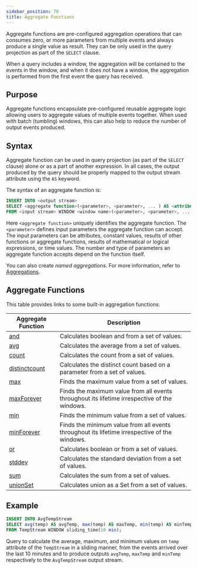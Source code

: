 ```yaml
---
sidebar_position: 70
title: Aggregate Functions
---
```


Aggregate functions are pre-configured aggregation operations that can consumes zero, or more parameters from multiple events and always produce a single value as result. They can be only used in the query projection as part of the `SELECT` clause.

When a query includes a window, the aggregation will be contained to the events in the window, and when it does not have a window, the aggregation is performed from the first event the query has received.

## Purpose

Aggregate functions encapsulate pre-configured reusable aggregate logic allowing users to aggregate values of multiple events together. When used with batch (tumbling) windows, this can also help to reduce the number of output events produced.  

## Syntax

Aggregate function can be used in query projection (as part of the `SELECT` clause) alone or as a part of another expression. In all cases, the output produced by the query should be properly mapped to the output stream attribute using the `AS` keyword.

The syntax of an aggregate function is:

```sql
INSERT INTO <output stream>
SELECT <aggregate function>(<parameter>, <parameter>, ... ) AS <attribute name>, <attribute2 name>, ...
FROM <input stream> WINDOW <window name>(<parameter>, <parameter>, ... );
```

Here `<aggregate function>` uniquely identifies the aggregate function. The `<parameter>` defines input parameters the aggregate function can accept. The input parameters can be attributes, constant values, results of other functions or aggregate functions, results of mathematical or logical expressions, or time values. The number and type of parameters an aggregate function accepts depend on the function itself.

You can also create _named aggregations_. For more information, refer to [Aggregations](../aggregations/index.md).

## Aggregate Functions

This table provides links to some built-in aggregation functions:

| Aggregate Function | Description|
| ------------- |-------------|
| [and](functions#and-aggregate-function) | Calculates boolean and from a set of values. |
| [avg](functions#avg-aggregate-function) | Calculates the average from a set of values.|
| [count](functions#count-aggregate-function) | Calculates the count from a set of values. |
| [distinctcount](functions#distinctcount-aggregate-function) | Calculates the distinct count based on a parameter from a set of values. |
| [max](functions#max-aggregate-function) | Finds the maximum value from a set of values. |
| [maxForever](functions#maxForever-aggregate-function) | Finds the maximum value from all events throughout its lifetime irrespective of the windows. |
| [min](functions#min-aggregate-function) | Finds the minimum value from a set of values. |
| [minForever](functions#minForever-aggregate-function) | Finds the minimum value from all events throughout its lifetime irrespective of the windows. |
| [or](functions#or-aggregate-function) | Calculates boolean or from a set of values. |
| [stddev](functions#stdDev-aggregate-function) | Calculates the standard deviation from a set of values. |
| [sum](functions#sum-aggregate-function) | Calculates the sum from a set of values. |
| [unionSet](functions#unionSet-aggregate-function) | Calculates union as a Set from a set of values. |

## Example

```sql
INSERT INTO AvgTempStream
SELECT avg(temp) AS avgTemp, max(temp) AS maxTemp, min(temp) AS minTemp
FROM TempStream WINDOW sliding_time(10 min);
```

Query to calculate the average, maximum, and minimum values on `temp` attribute of the `TempStream` in a sliding manner, from the events arrived over the last 10 minutes and to produce outputs `avgTemp`, `maxTemp` and `minTemp` respectively to the `AvgTempStream` output stream.
